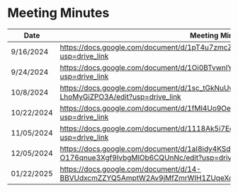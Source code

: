 # Meeting Minutes

| Date       | Meeting Minutes Link                                                                                |
|------------|-----------------------------------------------------------------------------------------------------|
| 9/16/2024  | https://docs.google.com/document/d/1pT4u7zmcZa-5ml-2o4OwV4jRlNFLugl6kr9p-bF8EEE/edit?usp=drive_link |
| 9/24/2024  | https://docs.google.com/document/d/1Oi0BTvwnlYFeYes3W9ZNk9wCQWmZ_8PBYALEuftjgtE/edit?usp=drive_link |
| 10/8/2024  | https://docs.google.com/document/d/1sc_tGkNuUwlnuhdubgQioUmMcwZGDy-LhoMyGiZPO3A/edit?usp=drive_link |
| 10/22/2024 | https://docs.google.com/document/d/1fMl4Uo9OeoEJGvb4IjMbCKfEhbrNgNn_PoJ0yWC-4ls/edit?usp=drive_link |
| 11/05/2024 | https://docs.google.com/document/d/1118Ak5i7EczFlIn-SA2kgvJHiNsJEVrbMDOW2bqjVjE/edit?usp=drive_link |
| 12/05/2024 | https://docs.google.com/document/d/1aI8idy4KSd5BTG-O176qnue3Xgf9IvbgMlOb6CQUnNc/edit?usp=drive_link |
| 01/22/2025 | https://docs.google.com/document/d/14-BBVUdxcmZZYQ5AmptW2Av9jMfZmrWIH1ZUqeXctNQ/edit?usp=drive_link |
